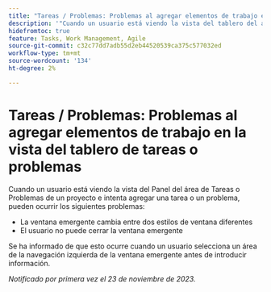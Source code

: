 ```yaml
---
title: "Tareas / Problemas: Problemas al agregar elementos de trabajo en la vista del tablero de tareas o problemas"
description: '"Cuando un usuario está viendo la vista del tablero del área de Tareas o Problemas en un proyecto e intenta agregar una tarea o un problema, pueden producirse los problemas enumerados aquí".'
hidefromtoc: true
feature: Tasks, Work Management, Agile
source-git-commit: c32c77dd7adb55d2eb44520539ca375c577032ed
workflow-type: tm+mt
source-wordcount: '134'
ht-degree: 2%

---
```



# Tareas / Problemas: Problemas al agregar elementos de trabajo en la vista del tablero de tareas o problemas

Cuando un usuario está viendo la vista del Panel del área de Tareas o Problemas de un proyecto e intenta agregar una tarea o un problema, pueden ocurrir los siguientes problemas:

* La ventana emergente cambia entre dos estilos de ventana diferentes
* El usuario no puede cerrar la ventana emergente

Se ha informado de que esto ocurre cuando un usuario selecciona un área de la navegación izquierda de la ventana emergente antes de introducir información.

_Notificado por primera vez el 23 de noviembre de 2023._
